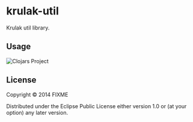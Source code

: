 # krulak-util

Krulak util library.

## Usage

![Clojars Project](http://clojars.org/krulak/krulak-util/latest-version.svg)

## License

Copyright © 2014 FIXME

Distributed under the Eclipse Public License either version 1.0 or (at
your option) any later version.
